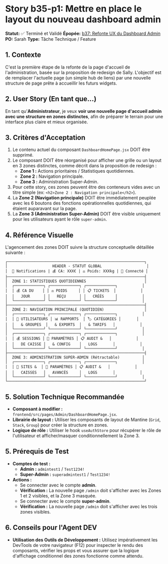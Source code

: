 # Story b35-p1: Mettre en place le layout du nouveau dashboard admin

**Statut:** ✅ Terminé et Validé
**Épopée:** [b37: Refonte UX du Dashboard Admin](./epic-b37-refonte-ux-admin.md)
**PO:** Sarah
**Type:** Tâche Technique / Feature

## 1. Contexte

C'est la première étape de la refonte de la page d'accueil de l'administration, basée sur la proposition de redesign de Sally. L'objectif est de remplacer l'actuelle page (un simple hub de liens) par une nouvelle structure de page prête à accueillir les futurs widgets.

## 2. User Story (En tant que...)

En tant qu'**Administrateur**, je veux **voir une nouvelle page d'accueil admin avec une structure en zones distinctes**, afin de préparer le terrain pour une interface plus claire et mieux organisée.

## 3. Critères d'Acceptation

1.  Le contenu actuel du composant `DashboardHomePage.jsx` DOIT être supprimé.
2.  Le composant DOIT être réorganisé pour afficher une grille ou un layout en 3 zones distinctes, comme décrit dans la proposition de redesign :
    *   **Zone 1 :** Actions prioritaires / Statistiques quotidiennes.
    *   **Zone 2 :** Navigation principale.
    *   **Zone 3 :** Administration Super-Admin.
3.  Pour cette story, ces zones peuvent être des conteneurs vides avec un titre simple (ex: `<h2>Zone 2 : Navigation principale</h2>`).
4.  La **Zone 2 (Navigation principale)** DOIT être immédiatement peuplée avec les 6 boutons des fonctions opérationnelles quotidiennes, qui étaient auparavant sur la page.
5.  La **Zone 3 (Administration Super-Admin)** DOIT être visible uniquement pour les utilisateurs ayant le rôle `super-admin`.

## 4. Référence Visuelle

L'agencement des zones DOIT suivre la structure conceptuelle détaillée suivante :

```
┌─────────────────────────────────────────────────────────────┐
│                    HEADER - STATUT GLOBAL                    │
│  🔔 Notifications | 💰 CA: XXX€ | ⚖️ Poids: XXXkg | 👤 Connecté │
├─────────────────────────────────────────────────────────────┤
│  ZONE 1: STATISTIQUES QUOTIDIENNES                          │
│  ┌─────────────┐ ┌─────────────┐ ┌─────────────┐           │
│  │ 💰 CA DU    │ │ ⚖️ POIDS     │ │ 📋 TICKETS  │           │
│  │   JOUR      │ │   REÇU      │ │   CRÉÉS     │           │
│  └─────────────┘ └─────────────┘ └─────────────┘           │
├─────────────────────────────────────────────────────────────┤
│  ZONE 2: NAVIGATION PRINCIPALE (QUOTIDIEN)                  │
│  ┌─────────────┐ ┌─────────────┐ ┌─────────────┐           │
│  │ 👥 UTILISATEURS │ 📊 RAPPORTS  │ 🏷️ CATÉGORIES │       │
│  │   & GROUPES  │   & EXPORTS  │   & TARIFS   │           │
│  └─────────────┘ └─────────────┘ └─────────────┘           │
│  ┌─────────────┐ ┌─────────────┐ ┌─────────────┐           │
│  │ 💰 SESSIONS │ 🔧 PARAMÈTRES │ 📋 AUDIT &   │           │
│  │   DE CAISSE │   & CONFIG    │   LOGS       │           │
│  └─────────────┘ └─────────────┘ └─────────────┘           │
├─────────────────────────────────────────────────────────────┤
│  ZONE 3: ADMINISTRATION SUPER-ADMIN (Rétractable)          │
│  ┌─────────────┐ ┌─────────────┐ ┌─────────────┐           │
│  │ 🏪 SITES &  │ 🔧 PARAMÈTRES │ 📋 AUDIT &   │           │
│  │   CAISSES   │   AVANCÉS     │   LOGS       │           │
│  └─────────────┘ └─────────────┘ └─────────────┘           │
└─────────────────────────────────────────────────────────────┘
```

## 5. Solution Technique Recommandée

-   **Composant à modifier :** `frontend/src/pages/Admin/DashboardHomePage.jsx`.
-   **Librairie de layout :** Utiliser les composants de layout de Mantine (`Grid`, `Stack`, `Group`) pour créer la structure en zones.
-   **Logique de rôle :** Utiliser le hook `useAuthStore` pour récupérer le rôle de l'utilisateur et afficher/masquer conditionnellement la Zone 3.

## 5. Prérequis de Test

- **Comptes de test :**
  - **Admin :** `admintest1` / `Test1234!`
  - **Super-Admin :** `superadmintest1` / `Test1234!`
- **Actions :**
  - Se connecter avec le compte **admin**.
  - **Vérification :** La nouvelle page `/admin` doit s'afficher avec les Zones 1 et 2 visibles, et la Zone 3 masquée.
  - Se connecter avec le compte **super-admin**.
  - **Vérification :** La nouvelle page `/admin` doit s'afficher avec les trois zones visibles.

## 6. Conseils pour l'Agent DEV

- **Utilisation des Outils de Développement :** Utilisez impérativement les DevTools de votre navigateur (F12) pour inspecter le rendu des composants, vérifier les props et vous assurer que la logique d'affichage conditionnel des zones fonctionne comme attendu.

